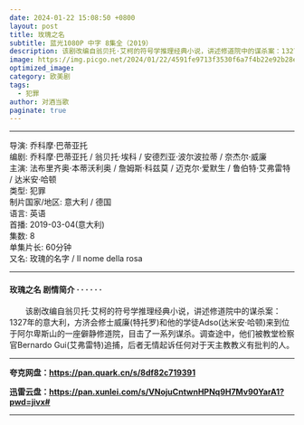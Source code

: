 ```yaml
---
date: 2024-01-22 15:08:50 +0800
layout: post
title: 玫瑰之名
subtitle: 蓝光1080P 中字 8集全（2019）
description: 该剧改编自翁贝托·艾柯的符号学推理经典小说，讲述修道院中的谋杀案：1327年的意大利，方济会修士威廉(特托罗)和他的学徒Adso(达米安·哈顿)来到位于阿尔卑斯山的一座僻静修道院，目击了一系列谋杀...
image: https://img.picgo.net/2024/01/22/4591fe9713f3530f6a7f4b22e92b28e78498cef0fda66bb5.webp
optimized_image: 
category: 欧美剧
tags:
  - 犯罪
author: 对酒当歌
paginate: true
---
```

---

导演: 乔科摩·巴蒂亚托  
编剧: 乔科摩·巴蒂亚托 / 翁贝托·埃科 / 安德烈亚·波尔波拉蒂 / 奈杰尔·威廉  
主演: 法布里齐奥·本蒂沃利奥 / 詹姆斯·科兹莫 / 迈克尔·爱默生 / 鲁伯特·艾弗雷特 / 达米安·哈顿  
类型: 犯罪  
制片国家/地区: 意大利 / 德国  
语言: 英语  
首播: 2019-03-04(意大利)  
集数: 8  
单集片长: 60分钟  
又名: 玫瑰的名字 / Il nome della rosa  

---

#### 玫瑰之名 剧情简介 · · · · · ·

　　该剧改编自翁贝托·艾柯的符号学推理经典小说，讲述修道院中的谋杀案：1327年的意大利，方济会修士威廉(特托罗)和他的学徒Adso(达米安·哈顿)来到位于阿尔卑斯山的一座僻静修道院，目击了一系列谋杀。调查途中，他们被教堂检察官Bernardo Gui(艾弗雷特)追捕，后者无情起诉任何对于天主教教义有批判的人。

---

**夸克网盘：<https://pan.quark.cn/s/8df82c719391>**

**迅雷云盘：<https://pan.xunlei.com/s/VNojuCntwnHPNq9H7Mv90YarA1?pwd=jivx#>**

---
